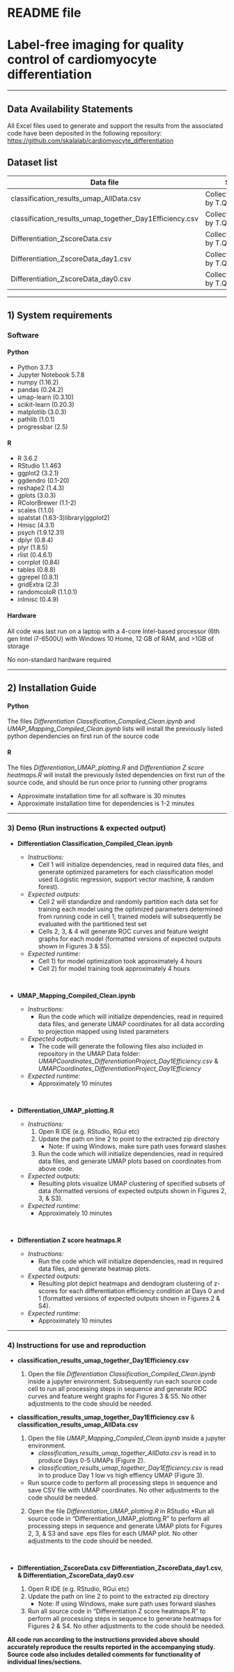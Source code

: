 <!-- # cardiomyocyte_differentiation
Label-free imaging for quality control of cardiomyocyte differentiation
 -->

# README file
# Label-free imaging for quality control of cardiomyocyte differentiation
---

## Data Availability Statements

All Excel files used to generate and support the results from the associated code have been deposited in the following repository: <https://github.com/skalalab/cardiomyocyte_differentiation>

## Dataset list

Data file | Source | Provided
------- | ------- | -------
classification_results_umap_AllData.csv | Collected/compiled by T.Q. | Yes
classification_results_umap_together_Day1Efficiency.csv | Collected/compiled by T.Q. | Yes
Differentiation_ZscoreData.csv | Collected/compiled by T.Q. | Yes
Differentiation_ZscoreData_day1.csv | Collected/compiled by T.Q. | Yes
Differentiation_ZscoreData_day0.csv | Collected/compiled by T.Q. | Yes

---

## 1) System requirements

### Software 
#### Python 
* Python 3.7.3
* Jupyter Notebook 5.7.8
* numpy (1.16.2)
* pandas (0.24.2)
* umap-learn (0.3.10) 
* scikit-learn (0.20.3)  
* matplotlib (3.0.3)
* pathlib (1.0.1)
* progressbar (2.5)

#### R
* R 3.6.2
* RStudio 1.1.463	
* ggplot2 (3.2.1)
* ggdendro (0.1-20)
* reshape2 (1.4.3)
* gplots (3.0.3)
* RColorBrewer (1.1-2)
* scales (1.1.0)
* spatstat (1.63-3)library(ggplot2)
* Hmisc (4.3.1)
* psych (1.9.12.31)
* dplyr (0.8.4)
* plyr (1.8.5)
* rlist (0.4.6.1)
* corrplot (0.84)
* tables (0.8.8)
* ggrepel (0.8.1)
* gridExtra (2.3)
* randomcoloR (1.1.0.1)
* inlmisc (0.4.9)

#### Hardware
All code was last run on a laptop with a 4-core Intel-based processor (6th gen Intel i7-6500U) with Windows 10 Home, 12 GB of RAM, and >1GB of storage  

No non-standard hardware required

--- 
## 2)  Installation Guide

#### Python 
The files _Differentiation Classification_Compiled_Clean.ipynb_ and _UMAP_Mapping_Compiled_Clean.ipynb_ lists will install the previously listed python dependencies on first run of the source code

#### R 

The files _Differentiation_UMAP_plotting.R_ and _Differentiation Z score heatmaps.R_ will install the previously listed dependencies on first run of the source code, and should be run once prior to running other programs

* Approximate installation time for all software is 30 minutes
* Approximate installation time for dependencies is 1-2 minutes

---
### 3) Demo (Run instructions & expected output)

* **Differentiation Classification_Compiled_Clean.ipynb**
  * _Instructions:_ 
    * Cell 1 will initialize dependencies, read in required data files, and generate optimized parameters for each classification model used (Logistic regression, support vector machine, & random forest). 
  * _Expected outputs:_ 
    * Cell 2 will standardize and randomly partition each data set for training each model using the optimized parameters determined from running code in cell 1; trained models will subsequently be evaluated with the partitioned test set
    * Cells 2, 3, & 4 will generate ROC curves and feature weight graphs for each model (formatted versions of expected outputs shown in Figures 3 & S5).
  * _Expected runtime:_
    * Cell 1) for model optimization took approximately 4 hours
    * Cell 2) for model training took approximately 4 hours

  &nbsp;

* **UMAP_Mapping_Compiled_Clean.ipynb**
  * _Instructions:_ 
    * Run the code which will initialize dependencies, read in required data files, and generate UMAP coordinates for all data according to projection mapped using listed parameters
  * _Expected outputs:_ 
    * The code will generate the following files also included in repository in the UMAP Data folder: _UMAPCoordinates_DifferentiationProject_Day1Efficiency.csv_ & _UMAPCoordinates_DifferentiationProject_Day1Efficiency_
  * _Expected runtime:_
    * Approximately 10 minutes
    
  &nbsp;

* **Differentiation_UMAP_plotting.R** 
  * _Instructions:_ 
    1) Open R IDE (e.g. RStudio, RGui etc)
    2) Update the path on line 2 to point to the extracted zip directory
        * Note: If using Windows, make sure path uses forward slashes
    3) Run the code which will initialize dependencies, read in required data files, and generate UMAP plots based on coordinates from above code. 
  * _Expected outputs:_ 
    * Resulting plots visualize UMAP clustering of specified subsets of data (formatted versions of expected outputs shown in Figures 2, 3, & S3).
  * _Expected runtime:_
    * Approximately 10 minutes

  &nbsp;
  
* **Differentiation Z score heatmaps.R** 
  * _Instructions:_ 
    * Run the code which will initialize dependencies, read in required data files, and generate heatmap plots.
  * _Expected outputs:_
    * Resulting plot depict heatmaps and dendogram clustering of z-scores for each differentiation efficiency condition at Days 0 and 1 (formatted versions of expected outputs shown in Figures 2 & S4).
   * _Expected runtime:_
     * Approximately 10 minutes

---
### 4) Instructions for use and reproduction
   
* **classification_results_umap_together_Day1Efficiency.csv**
  1) Open the file _Differentiation Classification_Compiled_Clean.ipynb_ inside a jupyter environment. Subsequently run each source code cell to run all processing steps in sequence and generate ROC curves and feature weight graphs for Figures 3 & S5. No other adjustments to the code should be needed.  
* **classification_results_umap_together_Day1Efficiency.csv** & **classification_results_umap_AllData.csv** 
  1) Open the file _UMAP_Mapping_Compiled_Clean.ipynb_ inside a jupyter environment. 
     * _classification_results_umap_together_AllData.csv_ is read in to produce Days 0-5 UMAPs (Figure 2).
     * _classification_results_umap_together_Day1Efficiency.csv_ is read in to produce Day 1 low vs high effiency UMAP (Figure 3). 
  * Run source code to perform all processing steps in sequence and save CSV file with UMAP coordinates. No other adjustments to the code should be needed.    
  2) Open the file _Differentiation_UMAP_plotting.R_ in RStudio
     *Run all source code in “Differentiation_UMAP_plotting.R” to perform all processing steps in sequence and generate UMAP plots for Figures 2, 3, & S3 and save .eps files for each UMAP plot. No other adjustments to the code should be needed.

     &nbsp;

* **Differentiation_ZscoreData.csv Differentiation_ZscoreData_day1.csv, & Differentiation_ZscoreData_day0.csv**
  1) Open R IDE (e.g. RStudio, RGui etc)
  2) Update the path on line 2 to point to the extracted zip directory
     * Note: If using Windows, make sure path uses forward slashes
  3) Run all source code in “Differentiation Z score heatmaps.R” to perform all processing steps in sequence to generate heatmaps for Figures 2 & S4. No other adjustments to the code should be needed. 

**All code run according to the instructions provided above should accurately reproduce the results reported in the accompanying study. Source code also includes detailed comments for functionality of individual lines/sections.**

